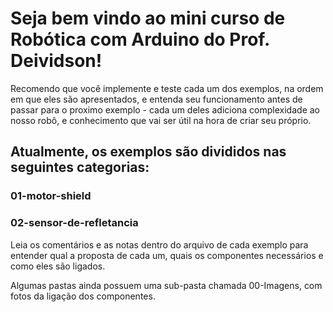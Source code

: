 # Seja bem vindo ao mini curso de Robótica com Arduino do Prof. Deividson!

Recomendo que você implemente e teste cada um dos exemplos, na ordem em que eles são apresentados, e entenda seu funcionamento antes de passar para o proximo exemplo - cada um deles adiciona complexidade ao nosso robô, e conhecimento que vai ser útil na hora de criar seu próprio. 

## Atualmente, os exemplos são divididos nas seguintes categorias:

### 01-motor-shield
### 02-sensor-de-refletancia

Leia os comentários e as notas dentro do arquivo de cada exemplo para entender qual a proposta de cada um, quais os componentes necessários e como eles são ligados.

Algumas pastas ainda possuem uma sub-pasta chamada 00-Imagens, com fotos da ligação dos componentes.
